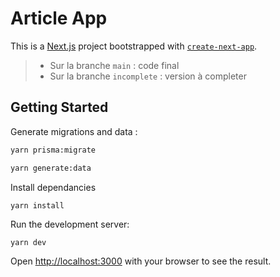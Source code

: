 Article App
===========


This is a [Next.js](https://nextjs.org/) project bootstrapped with [`create-next-app`](https://github.com/vercel/next.js/tree/canary/packages/create-next-app).

> - Sur la branche `main`       : code final
> - Sur la branche `incomplete` : version à completer



## Getting Started

Generate migrations and data :
```bash 
yarn prisma:migrate
```

```bash
yarn generate:data
```

Install dependancies

```
yarn install
```

Run the development server:

```bash
yarn dev
```

Open [http://localhost:3000](http://localhost:3000) with your browser to see the result.

